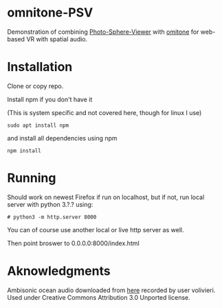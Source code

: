 # omnitone-PSV
Demonstration of combining [Photo-Sphere-Viewer](https://github.com/mistic100/Photo-Sphere-Viewer) with [omitone](https://github.com/GoogleChrome/omnitone) for web-based VR with spatial audio. 

<h1>Installation</h1>
Clone or copy repo.

Install npm if you don't have it 

(This is system specific and not covered here, though for linux I use)

```
sudo apt install npm
```

and install all dependencies using npm

```
npm install
```


<h1>Running</h1>

Should work on newest Firefox if run on localhost, but if not, run local server with python 3.?.? using:

```
# python3 -m http.server 8000
```

You can of course use another local or live http server as well. 

Then point broswer to 0.0.0.0:8000/index.html

<h1>Aknowledgments</h1>

Ambisonic ocean audio downloaded from [here](https://freesound.org/s/379230/) recorded by user volivieri. Used under Creative Commons Attribution 3.0 Unported license.

